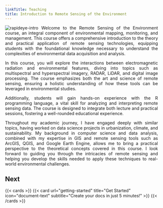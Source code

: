 ```yaml
---
linkTitle: Teaching
title: Introduction to Remote Sensing of the Environment
---
```

<img src="/rapideye.webp" alt="rapideye-intro" style="float: left; margin-right: 10px;" />
<p style="text-align: justify;">
Welcome to the Remote Sensing of the Environment course, an integral component of environmental mapping, monitoring, and management. This course offers a comprehensive introduction to the theory and practical application of remote sensing technologies, equipping students with the foundational knowledge necessary to understand the complexities of environmental data acquisition and analysis.

<p style="text-align: justify;">
In this course, you will explore the interactions between electromagnetic radiation and environmental features, diving into topics such as multispectral and hyperspectral imagery, RADAR, LiDAR, and digital image processing. The course emphasizes both the art and science of remote sensing, ensuring a holistic understanding of how these tools can be leveraged in environmental studies.

<p style="text-align: justify;">
Additionally, students will gain hands-on experience with the R programming language, a vital skill for analyzing and interpreting remote sensing data. The course is designed to integrate both lecture and practical sessions, fostering a well-rounded educational experience.

<p style="text-align: justify;">
Throughout my academic journey, I have engaged deeply with similar topics, having worked on data science projects in urbanization, climate, and sustainability. My background in computer science and data analysis, combined with my expertise in GIS and remote sensing tools such as ArcGIS, QGIS, and Google Earth Engine, allows me to bring a practical perspective to the theoretical concepts covered in this course. I look forward to guiding you through the intricacies of remote sensing and helping you develop the skills needed to apply these techniques to real-world environmental challenges.


## Next

{{< cards >}}
  {{< card url="getting-started" title="Get Started" icon="document-text" subtitle="Create your docs in just 5 minutes!" >}}
{{< /cards >}}
